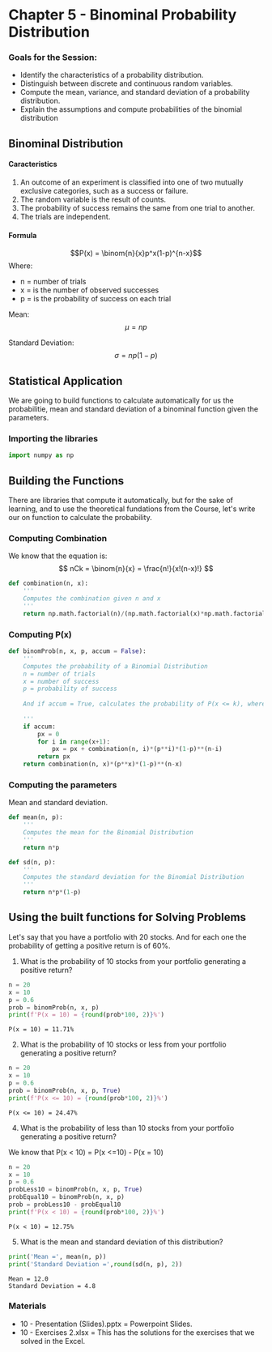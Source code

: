 # Chapter 5 - Binominal Probability Distribution

### Goals for the Session:
+ Identify the characteristics of a probability distribution.
+ Distinguish between discrete and continuous random variables.
+ Compute the mean, variance, and standard deviation of a probability distribution.
+ Explain the assumptions and compute probabilities of the binomial distribution

## Binominal Distribution

#### Caracteristics
1. An outcome of an experiment is classified into one of two mutually exclusive categories, such as a success or failure.  
2. The random variable is the result of counts. 
3. The probability of success remains the same from one trial to another.
4. The trials are independent. 

#### Formula

$$P(x) = \binom{n}{x}p^x(1-p)^{n-x}$$
Where:
- n = number of trials 
- x = is the number of observed successes 
- p = is the probability of success on each trial 

Mean:
$$ \mu = np $$ 

Standard Deviation:
$$ \sigma = np(1-p) $$

## Statistical Application
We are going to build functions to calculate automatically for us the probabilitie, mean and standard deviation of a binominal function given the parameters.

### Importing the libraries


```python
import numpy as np
```

## Building the Functions

There are libraries that compute it automatically, but for the sake of learning, and to use the theoretical fundations from the Course, let's write our on function to calculate the probability.

### Computing Combination

We know that the equation is:
$$ 
nCk = \binom{n}{x} = \frac{n!}{x!(n-x)!}
$$


```python
def combination(n, x):
    '''
    Computes the combination given n and x
    '''
    return np.math.factorial(n)/(np.math.factorial(x)*np.math.factorial(n-x))
```

### Computing P(x)


```python
def binomProb(n, x, p, accum = False):
    ''' 
    Computes the probability of a Binomial Distribution
    n = number of trials
    x = number of success
    p = probability of success
    
    And if accum = True, calculates the probability of P(x <= k), where k <= n and is a integer
    
    '''
    if accum:
        px = 0
        for i in range(x+1):
            px = px + combination(n, i)*(p**i)*(1-p)**(n-i)
        return px
    return combination(n, x)*(p**x)*(1-p)**(n-x)
```

### Computing the parameters 
Mean and standard deviation.


```python
def mean(n, p):
    '''
    Computes the mean for the Binomial Distribution
    '''
    return n*p

def sd(n, p):
    '''
    Computes the standard deviation for the Binomial Distribution
    '''
    return n*p*(1-p)
```

## Using the built functions for Solving Problems

Let's say that you have a portfolio with 20 stocks. And for each one the probability of getting a positive return is of 60%. <br>

1. What is the probability of 10 stocks from your portfolio generating a positive return?


```python
n = 20
x = 10
p = 0.6
prob = binomProb(n, x, p)
print(f'P(x = 10) = {round(prob*100, 2)}%')
```

    P(x = 10) = 11.71%
    

2. What is the probability of 10 stocks or less from your portfolio generating a positive return?


```python
n = 20
x = 10
p = 0.6
prob = binomProb(n, x, p, True)
print(f'P(x <= 10) = {round(prob*100, 2)}%')
```

    P(x <= 10) = 24.47%
    

4. What is the probability of less than 10 stocks from your portfolio generating a positive return?

We know that P(x < 10) = P(x <=10) - P(x = 10)


```python
n = 20
x = 10
p = 0.6
probLess10 = binomProb(n, x, p, True)
probEqual10 = binomProb(n, x, p)
prob = probLess10 - probEqual10
print(f'P(x < 10) = {round(prob*100, 2)}%')
```

    P(x < 10) = 12.75%
    

5. What is the mean and standard deviation of this distribution?


```python
print('Mean =', mean(n, p))
print('Standard Deviation =',round(sd(n, p), 2))
```

    Mean = 12.0
    Standard Deviation = 4.8
    

### Materials
+ 10 - Presentation (Slides).pptx = Powerpoint Slides.
+ 10 - Exercises 2.xlsx = This has the solutions for the exercises that we solved in the Excel.


```python

```
